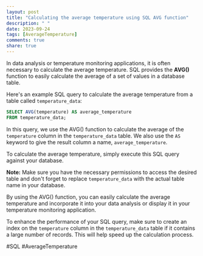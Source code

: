 ```yaml
---
layout: post
title: "Calculating the average temperature using SQL AVG function"
description: " "
date: 2023-09-24
tags: [AverageTemperature]
comments: true
share: true
---
```


In data analysis or temperature monitoring applications, it is often necessary to calculate the average temperature. SQL provides the **AVG()** function to easily calculate the average of a set of values in a database table.

Here's an example SQL query to calculate the average temperature from a table called `temperature_data`:

```sql
SELECT AVG(temperature) AS average_temperature
FROM temperature_data;
```

In this query, we use the AVG() function to calculate the average of the `temperature` column in the `temperature_data` table. We also use the `AS` keyword to give the result column a name, `average_temperature`.

To calculate the average temperature, simply execute this SQL query against your database.

**Note:** Make sure you have the necessary permissions to access the desired table and don't forget to replace `temperature_data` with the actual table name in your database.

By using the AVG() function, you can easily calculate the average temperature and incorporate it into your data analysis or display it in your temperature monitoring application.

To enhance the performance of your SQL query, make sure to create an index on the `temperature` column in the `temperature_data` table if it contains a large number of records. This will help speed up the calculation process.

#SQL #AverageTemperature